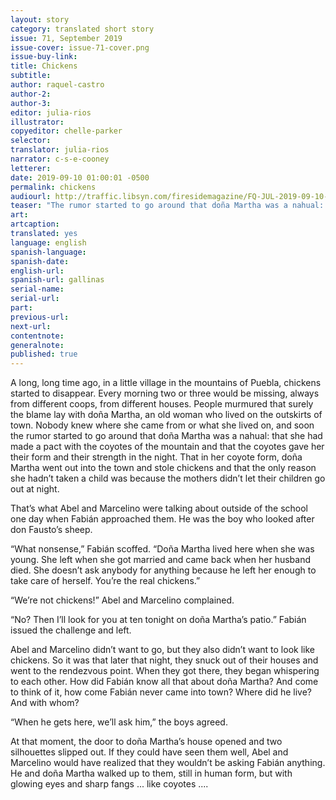 ```yaml
---
layout: story
category: translated short story
issue: 71, September 2019
issue-cover: issue-71-cover.png
issue-buy-link:
title: Chickens
subtitle:
author: raquel-castro
author-2:
author-3:
editor: julia-rios
illustrator:
copyeditor: chelle-parker
selector:
translator: julia-rios
narrator: c-s-e-cooney
letterer:
date: 2019-09-10 01:00:01 -0500
permalink: chickens
audiourl: http://traffic.libsyn.com/firesidemagazine/FQ-JUL-2019-09-10-Chickens.mp3
teaser: "The rumor started to go around that doña Martha was a nahual: that she had made a pact with the coyotes of the mountain..."
art:
artcaption:
translated: yes
language: english
spanish-language:
spanish-date:
english-url:
spanish-url: gallinas
serial-name:
serial-url:
part:
previous-url:
next-url:
contentnote:
generalnote:
published: true
---
```


A long, long time ago, in a little village in the mountains of Puebla, chickens started to disappear. Every morning two or three would be missing, always from different coops, from different houses. People murmured that surely the blame lay with doña Martha, an old woman who lived on the outskirts of town. Nobody knew where she came from or what she lived on, and soon the rumor started to go around that doña Martha was a nahual: that she had made a pact with the coyotes of the mountain and that the coyotes gave her their form and their strength in the night. That in her coyote form, doña Martha went out into the town and stole chickens and that the only reason she hadn’t taken a child was because the mothers didn’t let their children go out at night.  

That’s what Abel and Marcelino were talking about outside of the school one day when Fabián approached them. He was the boy who looked after don Fausto’s sheep.

“What nonsense,” Fabián scoffed. “Doña Martha lived here when she was young. She left when she got married and came back when her husband died. She doesn’t ask anybody for anything because he left her enough to take care of herself. You’re the real chickens.”

“We’re not chickens!” Abel and Marcelino complained.

“No? Then I’ll look for you at ten tonight on doña Martha’s patio.” Fabián issued the challenge and left.

Abel and Marcelino didn’t want to go, but they also didn’t want to look like chickens. So it was that later that night, they snuck out of their houses and went to the rendezvous point. When they got there, they began whispering to each other. How did Fabián know all that about doña Martha? And come to think of it, how come Fabián never came into town? Where did he live? And with whom?

“When he gets here, we’ll ask him,” the boys agreed.

At that moment, the door to doña Martha’s house opened and two silhouettes slipped out. If they could have seen them well, Abel and Marcelino would have realized that they wouldn’t be asking Fabián anything. He and doña Martha walked up to them, still in human form, but with glowing eyes and sharp fangs ... like coyotes ....
